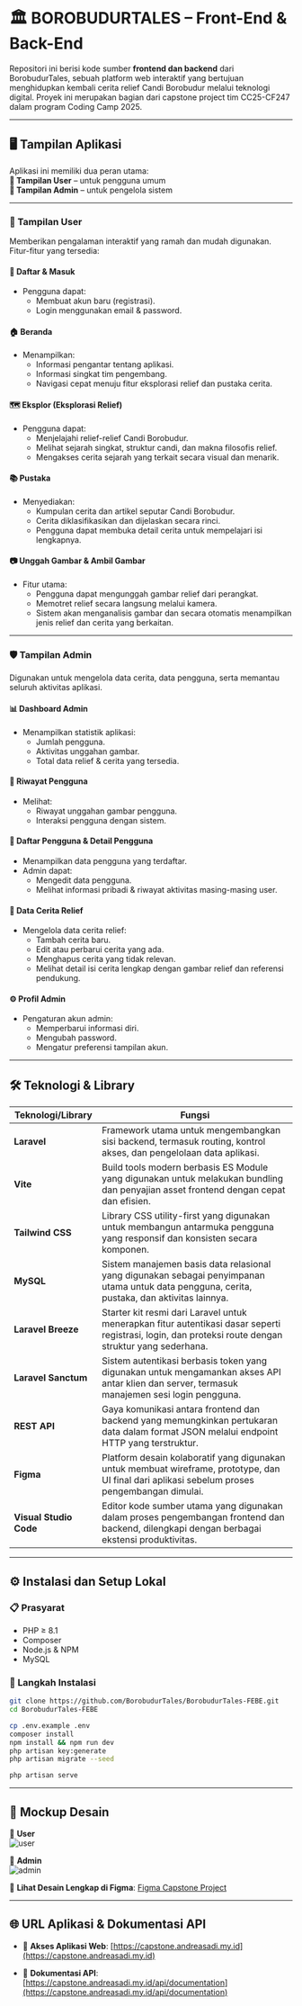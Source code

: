 # 🏛️ BOROBUDURTALES – Front-End & Back-End

Repositori ini berisi kode sumber **frontend dan backend** dari BorobudurTales, sebuah platform web interaktif yang bertujuan menghidupkan kembali cerita relief Candi Borobudur melalui teknologi digital. Proyek ini merupakan bagian dari capstone project tim CC25-CF247 dalam program Coding Camp 2025.

---

## 🖥️ Tampilan Aplikasi

Aplikasi ini memiliki dua peran utama:  
**🔸 Tampilan User** – untuk pengguna umum  
**🔸 Tampilan Admin** – untuk pengelola sistem

---

### 👤 Tampilan User

Memberikan pengalaman interaktif yang ramah dan mudah digunakan. Fitur-fitur yang tersedia:

#### 🔐 Daftar & Masuk
- Pengguna dapat:
  - Membuat akun baru (registrasi).
  - Login menggunakan email & password.

#### 🏠 Beranda
- Menampilkan:
  - Informasi pengantar tentang aplikasi.
  - Informasi singkat tim pengembang.
  - Navigasi cepat menuju fitur eksplorasi relief dan pustaka cerita.

#### 🗺️ Eksplor (Eksplorasi Relief)
- Pengguna dapat:
  - Menjelajahi relief-relief Candi Borobudur.
  - Melihat sejarah singkat, struktur candi, dan makna filosofis relief.
  - Mengakses cerita sejarah yang terkait secara visual dan menarik.

#### 📚 Pustaka
- Menyediakan:
  - Kumpulan cerita dan artikel seputar Candi Borobudur.
  - Cerita diklasifikasikan dan dijelaskan secara rinci.
  - Pengguna dapat membuka detail cerita untuk mempelajari isi lengkapnya.

#### 📷 Unggah Gambar & Ambil Gambar
- Fitur utama:
  - Pengguna dapat mengunggah gambar relief dari perangkat.
  - Memotret relief secara langsung melalui kamera.
  - Sistem akan menganalisis gambar dan secara otomatis menampilkan jenis relief dan cerita yang berkaitan.

---

### 🛡️ Tampilan Admin

Digunakan untuk mengelola data cerita, data pengguna, serta memantau seluruh aktivitas aplikasi.

#### 📊 Dashboard Admin
- Menampilkan statistik aplikasi:
  - Jumlah pengguna.
  - Aktivitas unggahan gambar.
  - Total data relief & cerita yang tersedia.

#### 📄 Riwayat Pengguna
- Melihat:
  - Riwayat unggahan gambar pengguna.
  - Interaksi pengguna dengan sistem.

#### 👤 Daftar Pengguna & Detail Pengguna
- Menampilkan data pengguna yang terdaftar.
- Admin dapat:
  - Mengedit data pengguna.
  - Melihat informasi pribadi & riwayat aktivitas masing-masing user.

#### 📖 Data Cerita Relief
- Mengelola data cerita relief:
  - Tambah cerita baru.
  - Edit atau perbarui cerita yang ada.
  - Menghapus cerita yang tidak relevan.
  - Melihat detail isi cerita lengkap dengan gambar relief dan referensi pendukung.

#### ⚙️ Profil Admin
- Pengaturan akun admin:
  - Memperbarui informasi diri.
  - Mengubah password.
  - Mengatur preferensi tampilan akun.

---
## 🛠️ Teknologi & Library 

| Teknologi/Library      | Fungsi                                                                 |
|------------------------|------------------------------------------------------------------------|
| **Laravel**            | Framework utama untuk mengembangkan sisi backend, termasuk routing, kontrol akses, dan pengelolaan data aplikasi. |
| **Vite**               | Build tools modern berbasis ES Module yang digunakan untuk melakukan bundling dan penyajian asset frontend dengan cepat dan efisien. |
| **Tailwind CSS**       | Library CSS utility-first yang digunakan untuk membangun antarmuka pengguna yang responsif dan konsisten secara komponen. |
| **MySQL**              | Sistem manajemen basis data relasional yang digunakan sebagai penyimpanan utama untuk data pengguna, cerita, pustaka, dan aktivitas lainnya. |
| **Laravel Breeze**     | Starter kit resmi dari Laravel untuk menerapkan fitur autentikasi dasar seperti registrasi, login, dan proteksi route dengan struktur yang sederhana. |
| **Laravel Sanctum**    | Sistem autentikasi berbasis token yang digunakan untuk mengamankan akses API antar klien dan server, termasuk manajemen sesi login pengguna. |
| **REST API**           | Gaya komunikasi antara frontend dan backend yang memungkinkan pertukaran data dalam format JSON melalui endpoint HTTP yang terstruktur. |
| **Figma**              | Platform desain kolaboratif yang digunakan untuk membuat wireframe, prototype, dan UI final dari aplikasi sebelum proses pengembangan dimulai. |
| **Visual Studio Code** | Editor kode sumber utama yang digunakan dalam proses pengembangan frontend dan backend, dilengkapi dengan berbagai ekstensi produktivitas. |

---

## ⚙️ Instalasi dan Setup Lokal

### 📋 Prasyarat
- PHP ≥ 8.1
- Composer
- Node.js & NPM
- MySQL

### 🔧 Langkah Instalasi
```bash
git clone https://github.com/BorobudurTales/BorobudurTales-FEBE.git
cd BorobudurTales-FEBE

cp .env.example .env
composer install
npm install && npm run dev
php artisan key:generate
php artisan migrate --seed

php artisan serve
```

---

## 🎨 Mockup Desain

📱 **User**  
![user](https://github.com/user-attachments/assets/eed426d4-e00d-4e8d-aba3-bd0872f80cf1)

🎯 **Admin**  
![admin](https://github.com/user-attachments/assets/1a6cf49d-ec56-4d32-acdd-6b848640bf17)

🔗 **Lihat Desain Lengkap di Figma**: [Figma Capstone Project](https://www.figma.com/design/IguXXq0naOjKpYCgxCDCdY/Capstone-Project?node-id=1-4&p=f)

---

## 🌐 URL Aplikasi & Dokumentasi API

- 🔗 **Akses Aplikasi Web**: [https://capstone.andreasadi.my.id](https://capstone.andreasadi.my.id)

- 📘 **Dokumentasi API**: [https://capstone.andreasadi.my.id/api/documentation](https://capstone.andreasadi.my.id/api/documentation)
